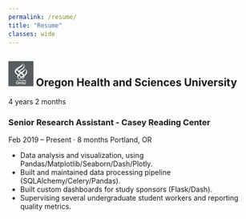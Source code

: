 ```yaml
---
permalink: /resume/
title: "Resume"
classes: wide
---
```


## ![OHSU logo](/assets/images/ohsu_logo.png) Oregon Health and Sciences University
4 years 2 months

### Senior Research Assistant - Casey Reading Center
Feb 2019 – Present · 8 months
Portland, OR

* Data analysis and visualization, using Pandas/Matplotlib/Seaborn/Dash/Plotly.
* Built and maintained data processing pipeline (SQLAlchemy/Celery/Pandas).
* Built custom dashboards for study sponsors (Flask/Dash).
* Supervising several undergraduate student workers and reporting quality metrics.

